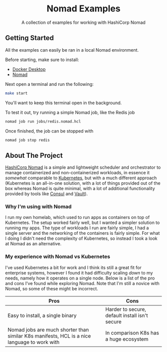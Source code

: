 <div align="center">
  <h1 align="center">Nomad Examples</h3>

  <p align="center">
    A collection of examples for working with HashiCorp Nomad
  </p>
</div>

## Getting Started

All the examples can easily be ran in a local Nomad environment.

Before starting, make sure to install:

- [Docker Desktop](https://formulae.brew.sh/cask/docker)
- [Nomad](https://developer.hashicorp.com/nomad/docs/install)

Next open a terminal and run the following:

```bash
make start
```

You'll want to keep this terminal open in the background.

To test it out, try running a simple Nomad job, like the Redis job

```bash
nomad job run jobs/redis.nomad.hcl
```

Once finished, the job can be stopped with

```bash
nomad job stop redis
```

## About The Project

[HashiCorp Nomad](https://www.nomadproject.io/) is a simple and lightweight scheduler and orchestrator to manage containerized and non-containerized workloads, in essence it _somewhat_ comparable to [Kubernetes](https://kubernetes.io/), but with a much different approach (Kubernetes is an all-in-one solution, with a lot of things provided out of the box whereas Nomad is quite minimal, with a lot of additional functionality provided by tools like [Consul](https://www.consul.io/) and [Vault](https://www.vaultproject.io/)).

### Why I'm using with Nomad

I run my own homelab, which used to run apps as containers on top of Kubernetes.
The setup worked fairly well, but I wanted a simpler solution to running my apps.
The type of workloads I run are fairly simple, I had a single server and the networking of the containers is fairly simple.
For what I doing I didn't need the complexity of Kubernetes, so instead I took a look at Nomad as an alternative.

### My experience with Nomad vs Kubernetes

I've used Kubernetes a bit for work and I think its still a great fit for enterprise systems, however I found it had difficulty scaling _down_ to my needs, namely how it operates on a single node. Below is a list of the pro and cons I've found while exploring Nomad. Note that I'm still a novice with Nomad, so some of these might be incorrect.

| Pros                                                                                        | Cons                                           |
| ------------------------------------------------------------------------------------------- | ---------------------------------------------- |
| Easy to install, a single binary                                                            | Harder to secure, default install isn't secure |
| Nomad jobs are much shorter than similar K8s manifests, HCL is a nice language to work with | In comparison K8s has a huge ecosystem         |
